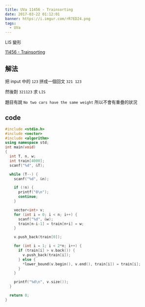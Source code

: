 ```yaml
---
title: UVa 11456 - Trainsorting
date: 2017-03-22 01:12:01
banner: https://i.imgur.com/rR7ED24.png
tags:
  - UVa
---
```


LIS 變形

<!--more-->

[11456 - Trainsorting](https://uva.onlinejudge.org/external/114/11456.pdf)

## 解法

把 input 中的 ``123`` 拼成一個回文 ``321 123``

然後對 ``321123`` 求 ``LIS``

題目有說 ``No two cars have the same weight`` 所以不會有重疊的狀況

## code

``` c++
#include <stdio.h>
#include <vector>
#include <algorithm>
using namespace std;
int main(void)
{
  int T, n, w;
  int train[4000];
  scanf("%d", &T);

  while (T--) {
    scanf("%d", &n);

    if (!n) {
      printf("0\n");
      continue;
    }

    vector<int> v;
    for (int i = 0; i < n; i++) {
      scanf("%d", &w);
      train[n-i-1] = train[n+i] = w;
    }

    v.push_back(train[0]);

    for (int i = 1; i < 2*n; i++) {
      if (train[i] > v.back()) {
        v.push_back(train[i]);
      } else {
        *lower_bound(v.begin(), v.end(), train[i]) = train[i];
      }
    }

    printf("%d\n", v.size());
  }

  return 0;
}
```

